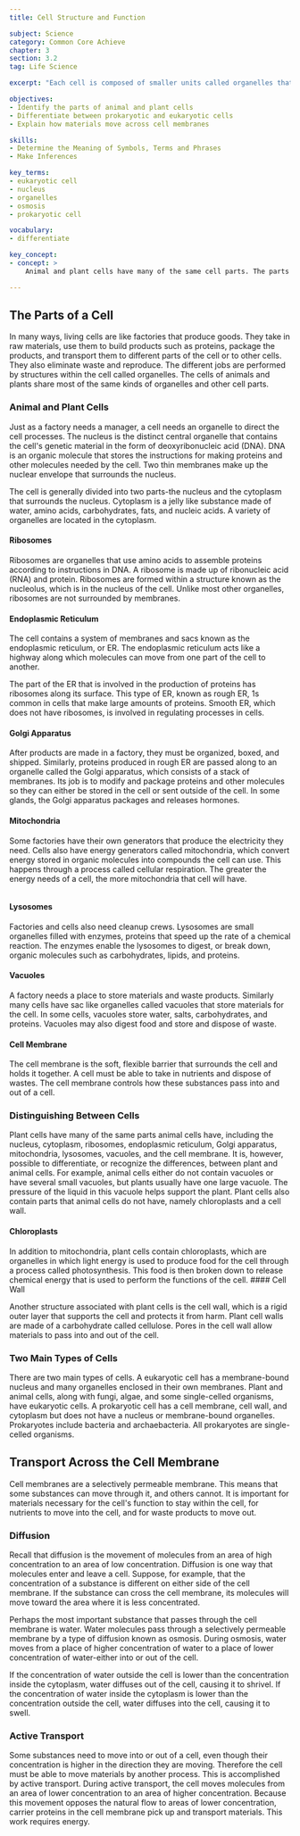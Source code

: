 ```yaml
---
title: Cell Structure and Function

subject: Science
category: Common Core Achieve
chapter: 3
section: 3.2
tag: Life Science

excerpt: "Each cell is composed of smaller units called organelles that carry out a specific function in the cell. Learn about the two basic types of cells, and how they are similar and different in their structure and function."

objectives:
- Identify the parts of animal and plant cells
- Differentiate between prokaryotic and eukaryotic cells
- Explain how materials move across cell membranes

skills:
- Determine the Meaning of Symbols, Terms and Phrases
- Make Inferences

key_terms:
- eukaryotic cell
- nucleus
- organelles
- osmosis
- prokaryotic cell

vocabulary:
- differentiate

key_concept:
- concept: >
    Animal and plant cells have many of the same cell parts. The parts of a cell help the cell carry out the functions of life.  

---
```


## The Parts of a Cell

In many ways, living cells are like factories that produce goods. They take in raw materials, use them to build products such as proteins, package the products, and transport them to different parts of the cell or to other cells. They also eliminate waste and reproduce. The different jobs are performed by structures within the cell called organelles. The cells of animals and plants share most of the same kinds of organelles and other cell parts.

### Animal and Plant Cells

Just as a factory needs a manager, a cell needs an organelle to direct the cell processes. The nucleus is the distinct central organelle that contains the cell's genetic material in the form of deoxyribonucleic acid (DNA). DNA is an organic molecule that stores the instructions for making proteins and other molecules needed by the cell. Two thin membranes make up the nuclear envelope that surrounds the nucleus.

The cell is generally divided into two parts-the nucleus and the cytoplasm that surrounds the nucleus. Cytoplasm is a jelly like substance made of water, amino acids, carbohydrates, fats, and nucleic acids. A variety of organelles are located in the cytoplasm.

#### Ribosomes

Ribosomes are organelles that use amino acids to assemble proteins according to instructions in DNA. A ribosome is made up of ribonucleic acid (RNA) and protein. Ribosomes are formed within a structure known as the nucleolus, which is in the nucleus of the cell. Unlike most other organelles, ribosomes are not surrounded by membranes.

#### Endoplasmic Reticulum

The cell contains a system of membranes and sacs known as the endoplasmic reticulum, or ER. The endoplasmic reticulum acts like a highway along which molecules can move from one part of the cell to another.

The part of the ER that is involved in the production of proteins has ribosomes along its surface. This type of ER, known as rough ER, 1s common in cells that make large amounts of proteins. Smooth ER, which does not have ribosomes, is involved in regulating processes in cells.

#### Golgi Apparatus

After products are made in a factory, they must be organized, boxed, and shipped. Similarly, proteins produced in rough ER are passed along to an organelle called the Golgi apparatus, which consists of a stack of membranes. Its job is to modify and package proteins and other molecules so they can either be stored in the cell or sent outside of the cell. In some glands, the Golgi apparatus packages and releases hormones.

#### Mitochondria

Some factories have their own generators that produce the electricity they need. Cells also have energy generators called mitochondria, which convert energy stored in organic molecules into compounds the cell can use. This happens through a process called cellular respiration. The greater the energy needs of a cell, the more mitochondria that cell will have.

![]()

#### Lysosomes

Factories and cells also need cleanup crews. Lysosomes are small organelles filled with enzymes, proteins that speed up the rate of a chemical reaction. The enzymes enable the lysosomes to digest, or break down, organic molecules such as carbohydrates, lipids, and proteins.

#### Vacuoles

A factory needs a place to store materials and waste products. Similarly many cells have sac like organelles called vacuoles that store materials for the cell. In some cells, vacuoles store water, salts, carbohydrates, and proteins. Vacuoles may also digest food and store and dispose of waste.

#### Cell Membrane

The cell membrane is the soft, flexible barrier that surrounds the cell and holds it together. A cell must be able to take in nutrients and dispose of wastes. The cell membrane controls how these substances pass into and out of a cell.

### Distinguishing Between Cells

Plant cells have many of the same parts animal cells have, including the nucleus, cytoplasm, ribosomes, endoplasmic reticulum, Golgi apparatus, mitochondria, lysosomes, vacuoles, and the cell membrane. It is, however, possible to differentiate, or recognize the differences, between plant and animal cells. For example, animal cells either do not contain vacuoles or have several small vacuoles, but plants usually have one large vacuole. The pressure of the liquid in this vacuole helps support the plant. Plant cells also contain parts that animal cells do not have, namely chloroplasts and a cell wall.

#### Chloroplasts

In addition to mitochondria, plant cells contain chloroplasts, which are organelles in which light energy is used to produce food for the cell through a process called photosynthesis. This food is then broken down to release chemical energy that is used to perform the functions of the cell. #### Cell Wall

Another structure associated with plant cells is the cell wall, which is a rigid outer layer that supports the cell and protects it from harm. Plant cell walls are made of a carbohydrate called cellulose. Pores in the cell wall allow materials to pass into and out of the cell.

### Two Main Types of Cells

There are two main types of cells. A eukaryotic cell has a membrane-bound nucleus and many organelles enclosed in their own membranes. Plant and animal cells, along with fungi, algae, and some single-celled organisms, have eukaryotic cells. A prokaryotic cell has a cell membrane, cell wall, and cytoplasm but does not have a nucleus or membrane-bound organelles. Prokaryotes include bacteria and archaebacteria. All prokaryotes are single-celled organisms.

## Transport Across the Cell Membrane

Cell membranes are a selectively permeable membrane. This means that some substances can move through it, and others cannot. It is important for materials necessary for the cell's function to stay within the cell, for nutrients to move into the cell, and for waste products to move out.

### Diffusion

Recall that diffusion is the movement of molecules from an area of high concentration to an area of low concentration. Diffusion is one way that molecules enter and leave a cell. Suppose, for example, that the concentration of a substance is different on either side of the cell membrane. If the substance can cross the cell membrane, its molecules will move toward the area where it is less concentrated.

Perhaps the most important substance that passes through the cell membrane is water. Water molecules pass through a selectively permeable membrane by a type of diffusion known as osmosis. During osmosis, water moves from a place of higher concentration of water to a place of lower concentration of water-either into or out of the cell.

If the concentration of water outside the cell is lower than the concentration inside the cytoplasm, water diffuses out of the cell, causing it to shrivel. If the concentration of water inside the cytoplasm is lower than the concentration outside the cell, water diffuses into the cell, causing it to swell.

### Active Transport

Some substances need to move into or out of a cell, even though their concentration is higher in the direction they are moving. Therefore the cell must be able to move materials by another process. This is accomplished by active transport. During active transport, the cell moves molecules from an area of lower concentration to an area of higher concentration. Because this movement opposes the natural flow to areas of lower concentration, carrier proteins in the cell membrane pick up and transport materials. This work requires energy.
